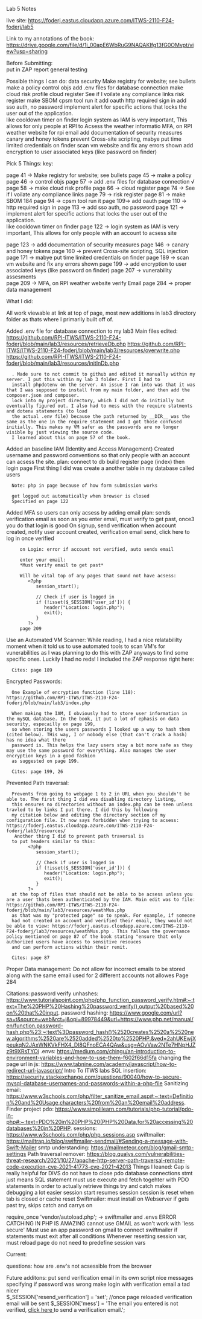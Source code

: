Lab 5 Notes  

live site: https://foderj.eastus.cloudapp.azure.com/ITWS-2110-F24-foderj/lab5

Link to my annotations of the book: https://drive.google.com/file/d/1i_00apE6WbRuG9NAQAKIfg13fG0OMvpt/view?usp=sharing

Before Submitting:  
   put in ZAP report
   general testing 



Possible things I can do: 
   data security 
   Make registry for website; see bullets
   make a policy 
   control objs 
   add .env files for database connection 
   make cloud risk profile 
   cloud register 
   See if I voilate any compliance links 
   risk register 
   make SBOM 
   cpsm tool run it 
   add oauth 
   http required sign in 
   add sso auth, no password 
   implement alert for specific actions that locks the user out of the application.  
      like cooldown timer on finder 
   login system as IAM is very important, This allows for only people at RPI to Acsess the weather informatio
   MFA, on RPI weather website for rpi email 
   add documentation of security measures 
   canary and honey tokens 
   prevent Cross-site scripting, 
   mabye put time limited credentials on finder
   scan vm website and fix any errors shown 
   add encryption to user associated keys (like password on finder)  
      

Pick 5 Things: 
key: 

   page 41 -> Make registry for website; see bullets
   page 45 -> make a policy 
   page 46 -> control objs 
   page 57 -> add .env files for database connection √
   page 58 -> make cloud risk profile 
   page 66 -> cloud register 
   page 74 -> See if I voilate any compliance links 
   page 79 -> risk register 
   page 81 -> make SBOM 
      184
   page 94 -> cpsm tool run it 
   page 109-> add oauth 
   page 110 -> http required sign in 
   page 113 -> add sso auth, no password 
   page 121 -> implement alert for specific actions that locks the user out of the application.  
      like cooldown timer on finder 
   page 122 -> login system as IAM is very important, This allows for only people with an account to acsess site
   
   page 123 -> add documentation of security measures 
   page 146 -> canary and honey tokens 
   page 160 -> prevent Cross-site scripting, SQL injection
   page 171 -> mabye put time limited credentials on finder
   page 189 -> scan vm website and fix any errors shown 
   page 199 -> add encryption to user associated keys (like password on finder) 
   page 207 -> vunerability assesments  
   page 209 -> MFA, on RPI weather website verify Email 
   page 284 -> proper data management 


What I did: 

   All work viewable at link at top of page, most new additions in lab3 directory folder as thats where I primarily built off of. 

   Added .env file for database connection to my lab3
      Main files edited: 
         https://github.com/RPI-ITWS/ITWS-2110-F24-foderj/blob/main/lab3/resources/retrieveDb.php
         https://github.com/RPI-ITWS/ITWS-2110-F24-foderj/blob/main/lab3/resources/overwrite.php
         https://github.com/RPI-ITWS/ITWS-2110-F24-foderj/blob/main/lab3/resources/initInDb.php

      . Made sure to not commit to github and edited it manually within my server. I put this within my lab 3 folder. First I had to 
      install phpdotenv on the server. An issue I ran into was that it was that I was supposed to install from my main folder, and then add the composer.json and composer. 
      lock into my project directory, which I did not do initially but eventually figured out. I also had to mess with the require statments and dotenv statements (to load
      the actual .env file) because the path returned by __DIR__ was the same as the one in the require statement and I got those confused initially. This makes my VM safer as the passwords are no longer visible by just viewing the source code. 
      I learned about this on page 57 of the book. 

   Added an baseline IAM (Identity and Access Management) 
      Created username and password conventions so that only people with an account can acsess the site.
      plan: 
         connect to db 
         build register page (index)
         then login page 
      First thing I did was create a another table in my database called users

      Note: php in page because of how form submission works

      get logged out automatically when browser is closed
      Specified on page 122

   Added MFA so users can only acsess by adding email 
      plan: 
         sends verification email as soon as you enter email, must verify to get past, once3 you do that login is good 
         On signup, send verification when account created, notify user account created, verification email send, click here to log 
            in once verified 

         on Login: error if account not verified, auto sends email 

         enter your email: 
         *Must verify email to get past* 

         Will be vital top of any pages that sound not have acsess: 
            <?php 
               session_start();

               // Check if user is logged in
               if (!isset($_SESSION['user_id'])) {
                  header("Location: login.php");
                  exit();
               }
            ?>
         page 209 


   Use an Automated VM Scanner: 
      While reading, I had a nice relatabililty moment when it told us to use automated tools to scan VM's for vunerabilities as I was planning to do this with ZAP 
      anyways to find some specific ones. Luckily I had no reds! I included the ZAP response right here: 

      Cites: page 189

   Encrypted Passwords: 

      One Example of encryption function (line 118): https://github.com/RPI-ITWS/ITWS-2110-F24-foderj/blob/main/lab3/index.php

      When making the IAM, I obviously had to store user information in the mySQL database. In the book, it put a lot of ephasis on data security, especailly on page 199, 
      so when storing the users passwords I looked up a way to hash them (cited below). THis way, I or nobody else (that can't crack a hash) has no idea what there 
      password is. This helps the lazy users stay a bit more safe as they may use the same password for everything. Also manages the user encryption keys in a good fashion
      as suggested on page 199. 

      Cites: page 199, 26

   Prevented Path traversal:
      
      Prevents from going to webpage 1 to 2 in URL when you shouldn't be able to. The first thing I did was disabling directory listing, 
      this ensures no directories without an index.php can be seen unless travled to by links I put there. I did this by following 
      my citation below and editing the directory section of my configuration file. It now says forbidden when trying to acsess: https://foderj.eastus.cloudapp.azure.com/ITWS-2110-F24-foderj/lab3/resources/
       Another thing I did to prevent path traversal is 
      to put headers similar to this: 
            <?php 
               session_start();

               // Check if user is logged in
               if (!isset($_SESSION['user_id'])) {
                  header("Location: login.php");
                  exit();
               }
            ?>
      at the top of files that should not be able to be acsess unless you are a user thats been authenticated by the IAM. Main edit was to file: https://github.com/RPI-ITWS/ITWS-2110-F24-foderj/blob/main/lab3/resources/weathMus.php 
      as that was my "protected page" so to speak. For example, if someone
      had not created an account and verified their email, they would not be able to view: https://foderj.eastus.cloudapp.azure.com/ITWS-2110-F24-foderj/lab3/resources/weathMus.php . This fallows the governance policy mentioned on page 87 of the book stating "ensure that only authorized users have access to sensitive resouces 
      and can perform actions within their remit. 
      
      Cites: page 87 


   Proper Data management: 
      Do not allow for incorrect emails to be stored
      along with the same email used for 2 different accounts not allowes
      Page 284 

Citations:
    password verify unhashes: https://www.tutorialspoint.com/php/php_function_password_verify.htm#:~:text=The%20PHP%20Hashing%20password_verify(),output%20based%20on%20that%20input.
    password hashing: https://www.google.com/url?sa=t&source=web&rct=j&opi=89978449&url=https://www.php.net/manual/en/function.password-hash.php%23:~:text%3Dpassword_hash()%2520creates%2520a%2520new,algorithms%2520are%2520added%2520to%2520PHP.&ved=2ahUKEwjXpeukqN2JAxWNKVkFHX4_DI8QFnoECA4QAw&usg=AOvVaw2NTe7HNpHJZz9t9XRsTYOi
   .envs: https://medium.com/chingu/an-introduction-to-environment-variables-and-how-to-use-them-f602f66d15fa
   changing the page url in js: https://www.tabnine.com/academy/javascript/how-to-redirect-url-javascript/
   Intro To ITWS labs 
   SQL insertion: 
      https://security.stackexchange.com/questions/90040/how-to-secure-mysql-database-usernames-and-passwords-within-a-php-file
   Sanitizing email: https://www.w3schools.com/php/filter_sanitize_email.asp#:~:text=Definition%20and%20Usage,characters%20from%20an%20email%20address.
   Finder project
   pdo: https://www.simplilearn.com/tutorials/php-tutorial/pdo-in-php#:~:text=PDO%20in%20PHP%20(PHP%20Data,for%20accessing%20databases%20in%20PHP.
   sessions: https://www.w3schools.com/php/php_sessions.asp
   swiftmailer: https://mailtrap.io/blog/swiftmailer-sendmail/#Sending-a-message-with-Swift-Mailer
   smtp understanding: https://mailmeteor.com/blog/gmail-smtp-settings
   Path traversal remover: https://blog.qualys.com/vulnerabilities-threat-research/2021/10/27/apache-http-server-path-traversal-remote-code-execution-cve-2021-41773-cve-2021-42013
Things I leaned: 
   Gap is really helpful for DIVS
   do not have to close pdo database connections
   stmt just means SQL statement
   must use execute and fetch togehter with PDO statements in order to actually retrieve things
   try and catch makes debugging a lot easier
   session start resumes session 
   session is reset when tab is closed or cache reset 
   Swiftmailer: 
      must install on Webserver 
   if gets past try, skips catch and carrys on 

   require_once 'vendor/autoload.php'; -> swiftmailer and .envs 
   ERROR CATCHING IN PHP IS AMAZING 
   cannot use GMAIL as won't work with 'less secure' 
   Must use an app password on gmail to connect swiftmailer 
   if statements must exit after all conditions 
   Whenever resetting session var, must reload page
   do not need to predefine session vars 

Current: 
   



questions: 
   how are .env's not acsessible from the browser 

Future additons: 
   put send verification email in its own script
   nice messages specifying if password was wrong
   make login with verification email a tad nicer  
                    $_SESSION['resend_verification'] = 'set'; 
                    //once page reloaded verification email will be sent
                    $_SESSION['mess'] = 'The email you entered is not verified, <a href="login.php"> click here </a> to send a verification email.';    
   
